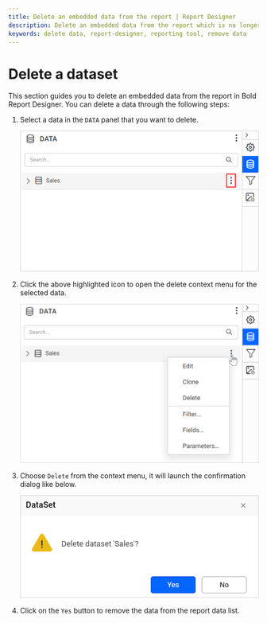 ```yaml
---
title: Delete an embedded data from the report | Report Designer
description: Delete an embedded data from the report which is no longer in use with the Data configuration panel in Bold Report Designer.
keywords: delete data, report-designer, reporting tool, remove data
---
```


# Delete a dataset

This section guides you to delete an embedded data from the report in Bold Report Designer. You can delete a data through the following steps:

1. Select a data in the `DATA` panel that you want to delete.

   ![Data item menu icon](/static/assets/on-premise/images/report-designer/manage-data/dataset/data-item-menu-icon.png#width=540px)

2. Click the above highlighted icon to open the delete context menu for the selected data.

   ![Data panel context menu](/static/assets/on-premise/images/report-designer/manage-data/dataset/data-panel-context-menu.png#width=540px)

3. Choose `Delete` from the context menu, it will launch the confirmation dialog like below.

   ![Delete data confirmation](/static/assets/on-premise/images/report-designer/manage-data/dataset/delete-data-confirmation.png#width=410px)

4. Click on the `Yes` button to remove the data from the report data list.